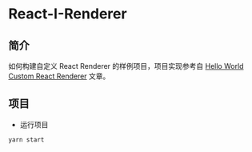 # React-I-Renderer

## 简介

如何构建自定义 React Renderer 的样例项目，项目实现参考自 [Hello World Custom React Renderer](https://medium.com/@agent_hunt/hello-world-custom-react-renderer-9a95b7cd04bc) 文章。

## 项目

- 运行项目

```shell
yarn start
```